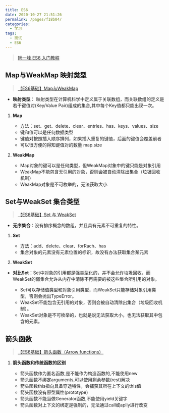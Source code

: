 ```yaml
---
title: ES6
date: 2020-10-27 21:51:26
permalink: /pages/f18b04/
categories: 
  - 学习
tags: 
  - 面试
  - ES6
---
```


> [阮一峰 ES6 入门教程](https://es6.ruanyifeng.com/)

## Map与WeakMap 映射类型

> [【ES6基础】Map与WeakMap](https://juejin.im/post/6844903837707272199#heading-7)

- **映射类型**： 映射类型在计算机科学中定义属于关联数组，而关联数组的定义是若干键值对(Key/Value Pair)组成的集合,其中每个Key值都只能出现一次。

1. **Map**

    - 方法：set、get、delete、clear、entries、has、keys、values、size
    - 键和值可以是任何数据类型
    - 键值对按照插入顺序排列，如果插入重复的键值，后面的键值会覆盖前者
    - 可以很方便的得知键值对的数量 map.size

2. **WeakMap**

    - Map对象的键可以是任何类型，但WeakMap对象中的键只能是对象引用
    - WeakMap不能包含无引用的对象，否则会被自动清除出集合（垃圾回收机制）
    - WeakMap对象是不可枚举的，无法获取大小

## Set与WeakSet 集合类型

> [【ES6基础】Set 与 WeakSet](https://juejin.im/post/6844903830610526216)

- **无序集合**：没有排序概念的数组，并且具有元素不可重复的特性。

1. **Set**

    - 方法：add、delete、clear、forRach、has
    - 集合对象的元素没有元素位置的标识，故没有办法获取集合某元素

2. **WeakSet**

- **对比Set**：Set中对象的引用都是强类型化的，并不会允许垃圾回收，而WeakSet的弱集合允许从内存中清除不再需要的被这些集合所引用的对象。

  - Set可以存储值类型和对象引用类型，而WeakSet只能存储对象引用类型，否则会抛出TypeError。
  - WeakSet不能包含无引用的对象，否则会被自动清除出集合（垃圾回收机制）。
  - WeakSet对象是不可枚举的，也就是说无法获取大小，也无法获取其中包含的元素。

## 箭头函数

> [【ES6基础】箭头函数（Arrow functions）](https://juejin.im/post/6844903788994625549)

1. **箭头函数和传统函数的区别**

    - 箭头函数作为匿名函数,是不能作为构造函数的,不能使用new
    - 箭头函数不绑定arguments,可以使用剩余参数(rest)解决
    - 箭头函数this指向具备穿透特性，会捕获其所在上下文的this值
    - 箭头函数没有原型属性(prototype)
    - 箭头函数不能当做Generator函数,不能使用yield关键字
    - 箭头函数对上下文的绑定是强制的，无法通过call或aplly进行改变
